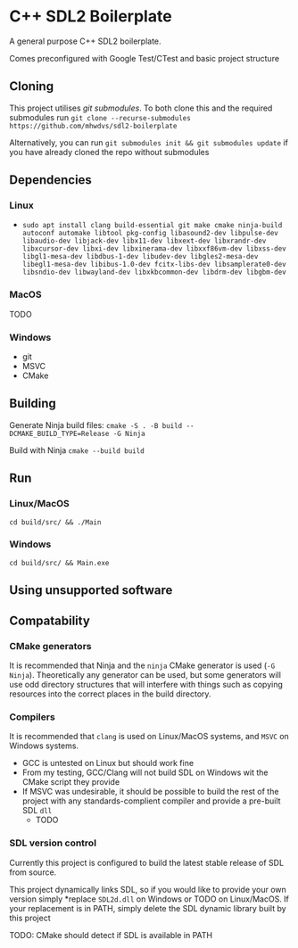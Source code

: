 # C++ SDL2 Boilerplate

A general purpose C++ SDL2 boilerplate. 

Comes preconfigured with Google Test/CTest and basic project structure

## Cloning

This project utilises *git submodules*. To both clone this and the required submodules run `git clone --recurse-submodules https://github.com/mhwdvs/sdl2-boilerplate`

Alternatively, you can run `git submodules init && git submodules update` if you have already cloned the repo without submodules

## Dependencies

### Linux

- `sudo apt install clang build-essential git make cmake ninja-build autoconf automake libtool pkg-config libasound2-dev libpulse-dev libaudio-dev libjack-dev libx11-dev libxext-dev libxrandr-dev libxcursor-dev libxi-dev libxinerama-dev libxxf86vm-dev libxss-dev libgl1-mesa-dev libdbus-1-dev libudev-dev libgles2-mesa-dev libegl1-mesa-dev libibus-1.0-dev fcitx-libs-dev libsamplerate0-dev libsndio-dev libwayland-dev libxkbcommon-dev libdrm-dev libgbm-dev`

### MacOS

TODO

### Windows

- git
- MSVC
- CMake

## Building

Generate Ninja build files:
`cmake -S . -B build --DCMAKE_BUILD_TYPE=Release -G Ninja`

Build with Ninja
`cmake --build build`

## Run

### Linux/MacOS

`cd build/src/ && ./Main`

### Windows

`cd build/src/ && Main.exe`

## Using unsupported software

## Compatability

### CMake generators

It is recommended that Ninja and the `ninja` CMake generator is used (`-G Ninja`). Theoretically any generator can be used, but some generators will use odd directory structures that will interfere with things such as copying resources into the correct places in the build directory.

### Compilers

It is recommended that `clang` is used on Linux/MacOS systems, and `MSVC` on Windows systems.

- GCC is untested on Linux but should work fine
- From my testing, GCC/Clang will not build SDL on Windows wit the CMake script they provide
- If MSVC was undesirable, it should be possible to build the rest of the project with any standards-complient compiler and provide a pre-built SDL `dll`
    - TODO

### SDL version control

Currently this project is configured to build the latest stable release of SDL from source.

This project dynamically links SDL, so if you would like to provide your own version simply *replace `SDL2d.dll` on Windows or TODO on Linux/MacOS. If your replacement is in PATH, simply delete the SDL dynamic library built by this project

TODO: CMake should detect if SDL is available in PATH